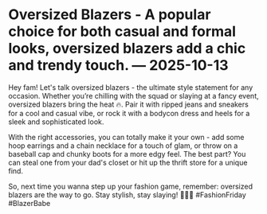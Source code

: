 # Oversized Blazers - A popular choice for both casual and formal looks, oversized blazers add a chic and trendy touch. — 2025-10-13

Hey fam! Let's talk oversized blazers - the ultimate style statement for any occasion. Whether you’re chilling with the squad or slaying at a fancy event, oversized blazers bring the heat 🔥. Pair it with ripped jeans and sneakers for a cool and casual vibe, or rock it with a bodycon dress and heels for a sleek and sophisticated look. 

With the right accessories, you can totally make it your own - add some hoop earrings and a chain necklace for a touch of glam, or throw on a baseball cap and chunky boots for a more edgy feel. The best part? You can steal one from your dad's closet or hit up the thrift store for a unique find. 

So, next time you wanna step up your fashion game, remember: oversized blazers are the way to go. Stay stylish, stay slaying! 💁‍♀️💅 #FashionFriday #BlazerBabe